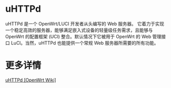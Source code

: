 # uHTTPd
uHTTPd 是一个 OpenWrt/LUCI 开发者从头编写的 Web 服务器。 它着力于实现一个稳定高效的服务器，能够满足嵌入式设备的轻量级任务需求，且能够与 OpenWrt 的配置框架 (UCI) 整合。默认情况下它被用于 OpenWrt 的 Web 管理接口 LuCI。当然，uHTTPd 也能提供一个常规 Web 服务器所需要的所有功能。

# 更多详情
[uHTTPd [OpenWrt Wiki]](https://wiki.openwrt.org/zh-cn/doc/howto/http.uhttpd)